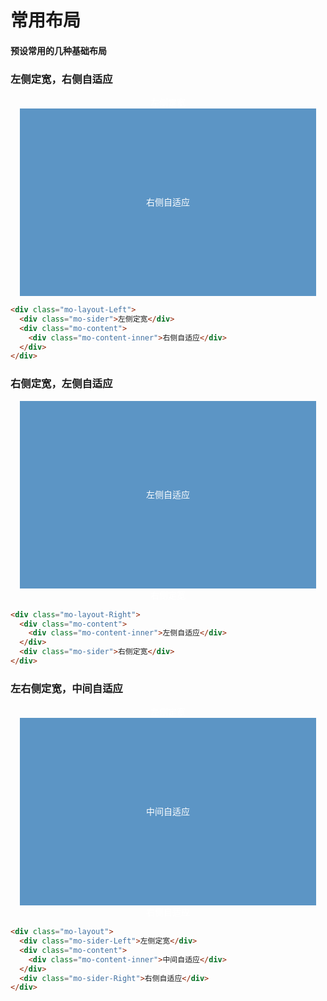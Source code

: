 <link rel="stylesheet" href="http://localhost:8080/src/definitions/layout/layout/layout.min.css">
<style>
    .mo-layout-Left,
    .mo-layout-Right,
    .mo-layout {
      color: #fff;
      margin: 15px;
      text-align: center;
    }

    .mo-sider,
    .mo-sider-Right,
    .mo-sider-Left {
      line-height: 300px;
      background-color: #337ab7;
    }

    .mo-content-inner {
      line-height: 300px;
      background-color: #5c95c5;
    }
  </style>

# 常用布局

#### 预设常用的几种基础布局

### 左侧定宽，右侧自适应
<div class="example-prev">
        <a href="javascript:;" title="查看代码" class="example-prev-code"></a>
<div class="mo-layout-Left">
    <div class="mo-sider">左侧定宽</div>
    <div class="mo-content">
      <div class="mo-content-inner">右侧自适应</div>
    </div>
  </div>
</div>

  ```html
<div class="mo-layout-Left">
    <div class="mo-sider">左侧定宽</div>
    <div class="mo-content">
      <div class="mo-content-inner">右侧自适应</div>
    </div>
  </div>
```

### 右侧定宽，左侧自适应
<div class="example-prev">
        <a href="javascript:;" title="查看代码" class="example-prev-code"></a>
<div class="mo-layout-Right">
  <div class="mo-content">
    <div class="mo-content-inner">左侧自适应</div>
  </div>
  <div class="mo-sider">右侧定宽</div>
</div>
</div>

```html
<div class="mo-layout-Right">
  <div class="mo-content">
    <div class="mo-content-inner">左侧自适应</div>
  </div>
  <div class="mo-sider">右侧定宽</div>
</div>
```

### 左右侧定宽，中间自适应
<div class="example-prev">
<a href="javascript:;" title="查看代码" class="example-prev-code"></a>
<div class="mo-layout">
  <div class="mo-sider-Left">左侧定宽</div>
  <div class="mo-content">
    <div class="mo-content-inner">中间自适应</div>
  </div>
  <div class="mo-sider-Right">右侧自适应</div>
</div>
</div>

```html
<div class="mo-layout">
  <div class="mo-sider-Left">左侧定宽</div>
  <div class="mo-content">
    <div class="mo-content-inner">中间自适应</div>
  </div>
  <div class="mo-sider-Right">右侧自适应</div>
</div>
```